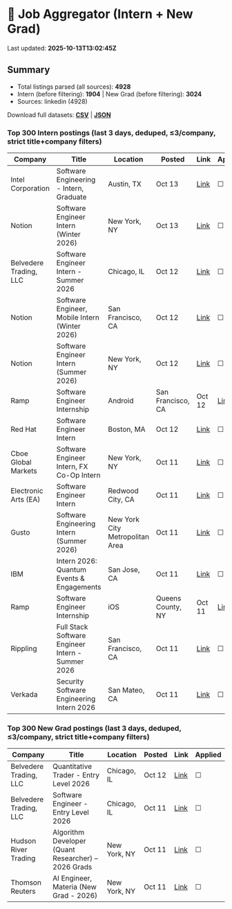# 🔎 Job Aggregator (Intern + New Grad)

Last updated: **2025-10-13T13:02:45Z**

## Summary
- Total listings parsed (all sources): **4928**
- Intern (before filtering): **1904** | New Grad (before filtering): **3024**
- Sources: linkedin (4928)

Download full datasets: **[CSV](data/jobs.csv)** | **[JSON](data/jobs.json)**

### Top 300 Intern postings (last 3 days, deduped, ≤3/company, strict title+company filters)
| Company | Title | Location | Posted | Link | Applied |
|---|---|---|---|---|---|
| Intel Corporation | Software Engineering - Intern, Graduate | Austin, TX | Oct 13 | [Link](https://www.linkedin.com/jobs/view/software-engineering-intern-graduate-at-intel-corporation-4313731466?position=9&pageNum=2&refId=ASkK6SIh7r8%2BZKk3%2Fm9MBg%3D%3D&trackingId=kwtWdSOWoTt7at5EfNfa%2BQ%3D%3D) | ☐ |
| Notion | Software Engineer Intern (Winter 2026) | New York, NY | Oct 13 | [Link](https://www.linkedin.com/jobs/view/software-engineer-intern-winter-2026-at-notion-4282339381?position=7&pageNum=0&refId=jHvjq3dvf3KorjY1iYmX%2FQ%3D%3D&trackingId=jwv%2BxfKe9%2FKaYKO2W2K4bw%3D%3D) | ☐ |
| Belvedere Trading, LLC | Software Engineer Intern - Summer 2026 | Chicago, IL | Oct 12 | [Link](https://www.linkedin.com/jobs/view/software-engineer-intern-summer-2026-at-belvedere-trading-llc-4282333520?position=2&pageNum=0&refId=1LCiBfBFWl4wuQh4aBXqfA%3D%3D&trackingId=6VlcaZS1ZBRXPskSaRCf6g%3D%3D) | ☐ |
| Notion | Software Engineer, Mobile Intern (Winter 2026) | San Francisco, CA | Oct 12 | [Link](https://www.linkedin.com/jobs/view/software-engineer-mobile-intern-winter-2026-at-notion-4282336458?position=5&pageNum=2&refId=OU1HWUjEF9bHNU7u%2BvNPKA%3D%3D&trackingId=tGSgXzQMafuuAb6OB5%2Fm0A%3D%3D) | ☐ |
| Notion | Software Engineer Intern (Summer 2026) | New York, NY | Oct 12 | [Link](https://www.linkedin.com/jobs/view/software-engineer-intern-summer-2026-at-notion-4282333781?position=6&pageNum=0&refId=jHvjq3dvf3KorjY1iYmX%2FQ%3D%3D&trackingId=gaR8jx4x6yzcwQm1ozkdEA%3D%3D) | ☐ |
| Ramp | Software Engineer Internship | Android | San Francisco, CA | Oct 12 | [Link](https://www.linkedin.com/jobs/view/software-engineer-internship-android-at-ramp-4281931156?position=10&pageNum=7&refId=qqa59ZLd9oq3xzzUGjhgWA%3D%3D&trackingId=hmPMpxbffAl3re6vbHMU6g%3D%3D) | ☐ |
| Red Hat | Software Engineer Intern | Boston, MA | Oct 12 | [Link](https://www.linkedin.com/jobs/view/software-engineer-intern-at-red-hat-4292692705?position=9&pageNum=0&refId=s6k%2B9FQz8DBFaljStq9okg%3D%3D&trackingId=MgzIxbD5kZhvPGBlMRyXcg%3D%3D) | ☐ |
| Cboe Global Markets | Software Engineer Intern, FX Co-Op Intern | New York, NY | Oct 11 | [Link](https://www.linkedin.com/jobs/view/software-engineer-intern-fx-co-op-intern-at-cboe-global-markets-4303085070?position=10&pageNum=2&refId=oEejifnzn9O%2FGHQojALuUQ%3D%3D&trackingId=lB09tdtaK%2BYBbMMb%2B0HfXg%3D%3D) | ☐ |
| Electronic Arts (EA) | Software Engineer Intern | Redwood City, CA | Oct 11 | [Link](https://www.linkedin.com/jobs/view/software-engineer-intern-at-electronic-arts-ea-4313108726?position=6&pageNum=2&refId=Fm4yImjGNRPC5xfRs1uhEA%3D%3D&trackingId=6DsEltEH79wCV5Q7ZWDYmw%3D%3D) | ☐ |
| Gusto | Software Engineering Intern (Summer 2026) | New York City Metropolitan Area | Oct 11 | [Link](https://www.linkedin.com/jobs/view/software-engineering-intern-summer-2026-at-gusto-4303229478?position=9&pageNum=2&refId=oEejifnzn9O%2FGHQojALuUQ%3D%3D&trackingId=vWIIRLCSVxe79YU8dG1hVw%3D%3D) | ☐ |
| IBM | Intern 2026: Quantum Events & Engagements | San Jose, CA | Oct 11 | [Link](https://www.linkedin.com/jobs/view/intern-2026-quantum-events-engagements-at-ibm-4301419609?position=1&pageNum=2&refId=%2FDMhsbKvyrRVkOR4OC5DZA%3D%3D&trackingId=OMyuvfNztzj%2FAMXogviSAg%3D%3D) | ☐ |
| Ramp | Software Engineer Internship | iOS | Queens County, NY | Oct 11 | [Link](https://www.linkedin.com/jobs/view/software-engineer-internship-ios-at-ramp-4292803810?position=1&pageNum=5&refId=gV3VqoFoyBoaPLrQfG4qRg%3D%3D&trackingId=1AFtBfior6q%2B9eY0oN1wUQ%3D%3D) | ☐ |
| Rippling | Full Stack Software Engineer Intern - Summer 2026 | San Francisco, CA | Oct 11 | [Link](https://www.linkedin.com/jobs/view/full-stack-software-engineer-intern-summer-2026-at-rippling-4303024273?position=4&pageNum=2&refId=OU1HWUjEF9bHNU7u%2BvNPKA%3D%3D&trackingId=PoULPJgS99f8LQY9aj1Otg%3D%3D) | ☐ |
| Verkada | Security Software Engineering Intern 2026 | San Mateo, CA | Oct 11 | [Link](https://www.linkedin.com/jobs/view/security-software-engineering-intern-2026-at-verkada-4292965737?position=6&pageNum=5&refId=KuItDh4olJ0hUe5MR83%2FYA%3D%3D&trackingId=kAHFt%2FFyPiB0N32UByxREw%3D%3D) | ☐ |

### Top 300 New Grad postings (last 3 days, deduped, ≤3/company, strict title+company filters)
| Company | Title | Location | Posted | Link | Applied |
|---|---|---|---|---|---|
| Belvedere Trading, LLC | Quantitative Trader - Entry Level 2026 | Chicago, IL | Oct 12 | [Link](https://www.linkedin.com/jobs/view/quantitative-trader-entry-level-2026-at-belvedere-trading-llc-4282335266?position=10&pageNum=0&refId=AJNDdBbJ2PK58OeTNDlfRw%3D%3D&trackingId=oYrQprkzeYzfRhpAkf9MHg%3D%3D) | ☐ |
| Belvedere Trading, LLC | Software Engineer - Entry Level 2026 | Chicago, IL | Oct 11 | [Link](https://www.linkedin.com/jobs/view/software-engineer-entry-level-2026-at-belvedere-trading-llc-4282338211?position=9&pageNum=0&refId=jG96BA8%2FPfbipCwfh1DUng%3D%3D&trackingId=rxHAL7Y0O0tEqrbvEZKeXw%3D%3D) | ☐ |
| Hudson River Trading | Algorithm Developer (Quant Researcher) – 2026 Grads | New York, NY | Oct 11 | [Link](https://www.linkedin.com/jobs/view/algorithm-developer-quant-researcher-%E2%80%93-2026-grads-at-hudson-river-trading-4281359064?position=2&pageNum=5&refId=XkAIr%2FqhX%2FeCsYRjyeIiPg%3D%3D&trackingId=AXJ4QhpkAqMtUZqW%2Bld1NA%3D%3D) | ☐ |
| Thomson Reuters | AI Engineer, Materia (New Grad - 2026) | New York, NY | Oct 11 | [Link](https://www.linkedin.com/jobs/view/ai-engineer-materia-new-grad-2026-at-thomson-reuters-4293223889?position=8&pageNum=0&refId=RkM0Q8CcFbJ9FX%2FbhLnFvA%3D%3D&trackingId=WdHRXYep3hrzYEfzJQIZAw%3D%3D) | ☐ |
